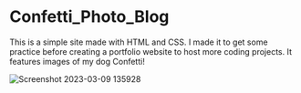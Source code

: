 # Confetti_Photo_Blog

This is a simple site made with HTML and CSS. I made it to get some practice before creating a portfolio website to host more coding projects.
It features images of my dog Confetti!





![Screenshot 2023-03-09 135928](https://user-images.githubusercontent.com/93640790/224127803-ad6d0642-5f0f-43af-8f56-a11275658eb5.png)

